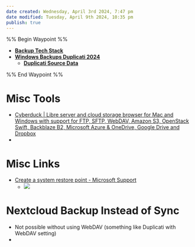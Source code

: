 ```yaml
---
date created: Wednesday, April 3rd 2024, 7:47 pm
date modified: Tuesday, April 9th 2024, 10:35 pm
publish: true
---
```


%% Begin Waypoint %%
- **[Backup Tech Stack](./Backup%20Tech%20Stack/Backup%20Tech%20Stack.md)**
- **[Windows Backups Duplicati 2024](./Windows%20Backups%20Duplicati%202024/Windows%20Backups%20Duplicati%202024.md)**
	- **[Duplicati Source Data](./Windows%20Backups%20Duplicati%202024/Duplicati%20Source%20Data/Duplicati%20Source%20Data.md)**

%% End Waypoint %%
# Misc Tools
- [Cyberduck | Libre server and cloud storage browser for Mac and Windows with support for FTP, SFTP, WebDAV, Amazon S3, OpenStack Swift, Backblaze B2, Microsoft Azure & OneDrive, Google Drive and Dropbox](https://cyberduck.io/) 
- 
# Misc Links
- [Create a system restore point - Microsoft Support](https://support.microsoft.com/en-us/windows/create-a-system-restore-point-77e02e2a-3298-c869-9974-ef5658ea3be9)
	- ![](_attachments/Windows%20BCDR/IMG-20240403194857836.png)
# Nextcloud Backup Instead of Sync
- Not possible without using WebDAV (something like Duplicati with WebDAV setting)
- 